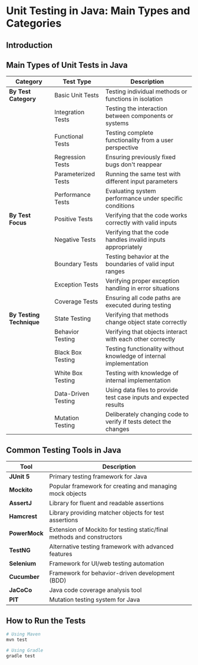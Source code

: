 # Unit Testing in Java: Main Types and Categories

## Introduction
## Main Types of Unit Tests in Java

| Category | Test Type | Description |
|----------|-----------|-------------|
| **By Test Category** | Basic Unit Tests | Testing individual methods or functions in isolation |
| | Integration Tests | Testing the interaction between components or systems |
| | Functional Tests | Testing complete functionality from a user perspective |
| | Regression Tests | Ensuring previously fixed bugs don't reappear |
| | Parameterized Tests | Running the same test with different input parameters |
| | Performance Tests | Evaluating system performance under specific conditions |
| **By Test Focus** | Positive Tests | Verifying that the code works correctly with valid inputs |
| | Negative Tests | Verifying that the code handles invalid inputs appropriately |
| | Boundary Tests | Testing behavior at the boundaries of valid input ranges |
| | Exception Tests | Verifying proper exception handling in error situations |
| | Coverage Tests | Ensuring all code paths are executed during testing |
| **By Testing Technique** | State Testing | Verifying that methods change object state correctly |
| | Behavior Testing | Verifying that objects interact with each other correctly |
| | Black Box Testing | Testing functionality without knowledge of internal implementation |
| | White Box Testing | Testing with knowledge of internal implementation |
| | Data-Driven Testing | Using data files to provide test case inputs and expected results |
| | Mutation Testing | Deliberately changing code to verify if tests detect the changes |

## Common Testing Tools in Java

| Tool | Description |
|------|-------------|
| **JUnit 5** | Primary testing framework for Java |
| **Mockito** | Popular framework for creating and managing mock objects |
| **AssertJ** | Library for fluent and readable assertions |
| **Hamcrest** | Library providing matcher objects for test assertions |
| **PowerMock** | Extension of Mockito for testing static/final methods and constructors |
| **TestNG** | Alternative testing framework with advanced features |
| **Selenium** | Framework for UI/web testing automation |
| **Cucumber** | Framework for behavior-driven development (BDD) |
| **JaCoCo** | Java code coverage analysis tool |
| **PIT** | Mutation testing system for Java |

## How to Run the Tests

```bash
# Using Maven
mvn test

# Using Gradle
gradle test
```
